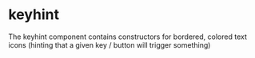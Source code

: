 # keyhint

The keyhint component contains constructors for bordered, colored text icons (hinting that a given key / button will trigger something)

